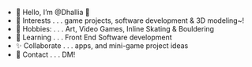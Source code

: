 - 💜 Hello, I’m @Dhallia 🌸
- 💙 Interests . . . game projects, software development & 3D modeling~!
- 💫 Hobbies: . . . Art, Video Games, Inline Skating & Bouldering
- 🔰 Learning . . . Front End Software development
- ✨ Collaborate . . . apps, and mini-game project ideas
- 📧 Contact . . . DM!

<!---
Dhallia/Dhallia is a ✨ special ✨ repository because its `README.md` (this file) appears on your GitHub profile.
--->

